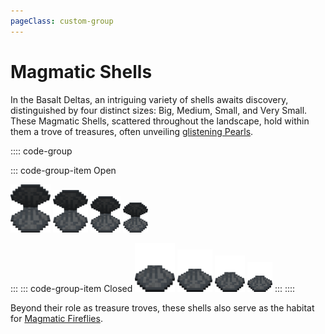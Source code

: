 ```yaml
---
pageClass: custom-group
---
```


# Magmatic Shells


In the Basalt Deltas, an intriguing variety of shells awaits discovery, distinguished by four distinct sizes: Big, Medium, Small, and Very Small. These Magmatic Shells, scattered throughout the landscape, hold within them a trove of treasures, often unveiling [glistening Pearls](../items/pearls.md#pearls).

:::: code-group

::: code-group-item Open
<div class="code-group-box">
<tooltip-item item_name="Big Magmatic Shell"><img src="../../assets/shell/open.png" width="64" class="group-padding"></tooltip-item>
<tooltip-item item_name="Medium Magmatic Shell"><img src="../../assets/shell/open.png" width="56" class="group-padding"></tooltip-item>
<tooltip-item item_name="Small Magmatic Shell"><img src="../../assets/shell/open.png" width="48" class="group-padding"></tooltip-item>
<tooltip-item item_name="Very Small Magmatic Shell"><img src="../../assets/shell/open.png" width="40" class="group-padding"></tooltip-item>
</div>

:::
::: code-group-item Closed
<tooltip-item item_name="Big Magmatic Shell"><img src="../../assets/shell/normal.png" width="64" class="group-padding"></tooltip-item>
<tooltip-item item_name="Medium Magmatic Shell"><img src="../../assets/shell/normal.png" width="56" class="group-padding"></tooltip-item>
<tooltip-item item_name="Small Magmatic Shell"><img src="../../assets/shell/normal.png" width="48" class="group-padding"></tooltip-item>
<tooltip-item item_name="Very Small Magmatic Shell"><img src="../../assets/shell/normal.png" width="40" class="group-padding"></tooltip-item>
:::
::::

 Beyond their role as treasure troves, these shells also serve as the habitat for [Magmatic Fireflies](../entities/firefly.md).

